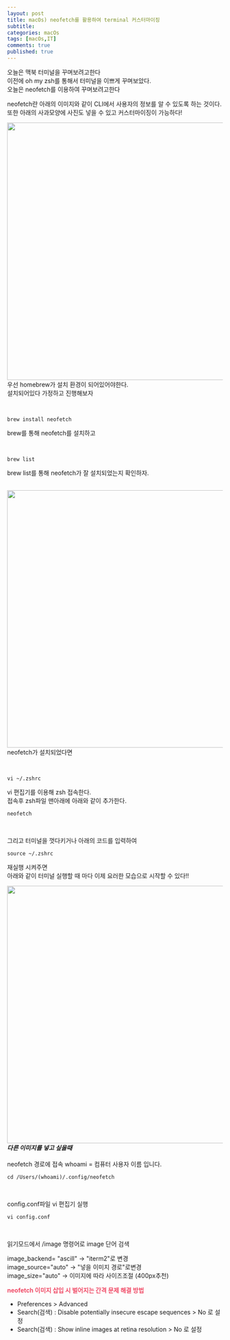 ```yaml
---
layout: post
title: macOs) neofetch를 활용하여 terminal 커스터마이징
subtitle: 
categories: macOs
tags: [macOs,IT]
comments: true
published: true 
---  
```


오늘은 맥북 터미널을 꾸며보려고한다  
이전에 oh my zsh를 통해서 터미널을 이쁘게 꾸며보았다.  
오늘은 neofetch를 이용하여 꾸며보려고한다

neofetch란 아래의 이미지와 같이 CLI에서 사용자의 정보를 알 수 있도록 하는 것이다.  
또한 아래의 사과모양에 사진도 넣을 수 있고 커스터마이징이 가능하다!


<img src="https://lh3.googleusercontent.com/drive-viewer/AJc5JmT7WMmYnV8U8rVbuZGG5IVERcyNxyxFP6QYswbp2gZX3Ta0C5TkJK5FbkKnwurWVGNTal_l-Qg=w3024-h1620" align="left" width="600px">

<br/><br/><br/><br/><br/><br/><br/><br/><br/><br/><br/><br/>
<br/><br/><br/><br/><br/><br/><br/><br/>

우선 homebrew가 설치 환경이 되어있어야한다.  
설치되어있다 가정하고 진행해보자

<br/>

```shell
brew install neofetch
```

brew를 통해 neofetch를 설치하고

<br/>

```shell
brew list
```

brew list를 통해 neofetch가 잘 설치되었는지 확인하자.  

<br/>

<img src="https://lh3.googleusercontent.com/drive-viewer/AJc5JmTFYuCdaL86lwJ2cPkzC-69zUoAl4fzLu9zkhBeom0SSQ-LNg-bZm-BkmuuqiEOWX6asHlu1j8=w3024-h1620" align="left" width="600px">

<br/><br/><br/><br/><br/><br/><br/><br/><br/><br/><br/><br/>
<br/><br/><br/><br/><br/><br/><br/><br/>

neofetch가 설치되었다면

<br/>

```shell
vi ~/.zshrc
```

vi 편집기를 이용해 zsh 접속한다.  
접속후 zsh파일 맨아래에 아래와 같이 추가한다.

```shell
neofetch
```

<br/>

그리고 터미널을 껏다키거나 아래의 코드를 입력하여

```shell
source ~/.zshrc
```

재실행 시켜주면  
아래와 같이 터미널 실행할 때 마다 이제 요러한 모습으로 시작할 수 있다!!


<img src="https://lh3.googleusercontent.com/drive-viewer/AJc5JmSR8zAWCmpLg5fM-6kDyqebsXnCjg37yY56TwZiMzkK31n5snSs1bpJ6n7Y2F87IXWEQ_lCLYM=w3024-h1620" align="left" width="600px">

<br/><br/><br/><br/><br/><br/><br/><br/><br/><br/><br/><br/>
<br/><br/><br/><br/><br/><br/><br/><br/>


<br/>

#### **_다른 이미지를 넣고 싶을때_**

neofetch 경로에 접속
whoami = 컴퓨터 사용자 이름 입니다.
```shell
cd /Users/(whoami)/.config/neofetch
```

<br/>

config.conf파일 vi 편집기 실행

```shell
vi config.conf
```

<br/>

읽기모드에서 /image 명령어로 image 단어 검색  

image_backend= "ascill" -> "iterm2"로 변경  
image_source="auto" -> "넣을 이미지 경로"로변경  
image_size="auto" -> 이미지에 따라 사이즈조절 (400px추천)

<span style="color:#F04965">**neofetch 이미지 삽입 시 벌어지는 간격 문제 해결 방법** </span>
-   Preferences > Advanced
-   Search(검색) : Disable potentially insecure escape sequences > No 로 설정
-   Search(검색) : Show inline images at retina resolution > No 로 설정